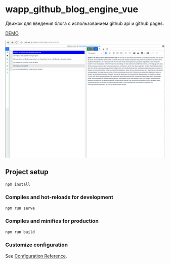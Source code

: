 # wapp_github_blog_engine_vue

Движок для введения блога с использованием github api и github pages.

[DEMO](https://hightemp.github.io/wapp_github_blog_engine_vue)

![](images/2023-01-31_16-42.png)

## Project setup
```
npm install
```

### Compiles and hot-reloads for development
```
npm run serve
```

### Compiles and minifies for production
```
npm run build
```

### Customize configuration
See [Configuration Reference](https://cli.vuejs.org/config/).


